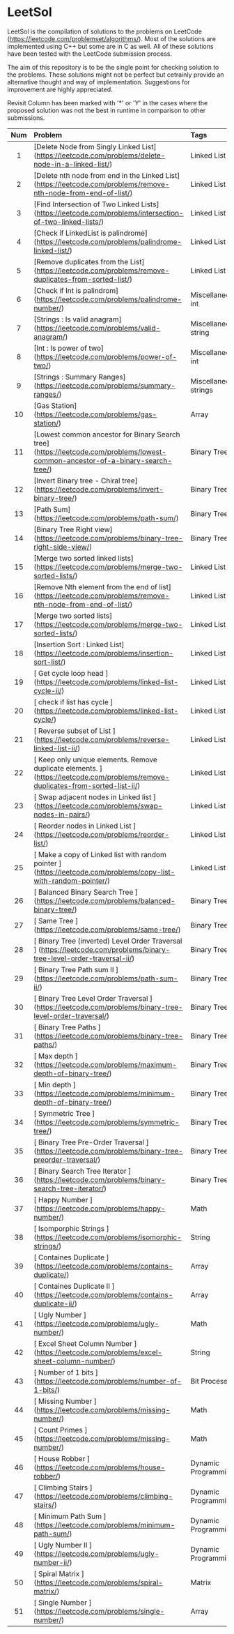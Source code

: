 # LeetSol

LeetSol is the compilation of solutions to the problems on LeetCode (https://leetcode.com/problemset/algorithms/). Most of the solutions are implemented using C++ but some are in C as well. All of these solutions have been tested with the LeetCode submission process. 

The aim of this repository is to be the single point for checking solution to the problems. These solutions might not be perfect but cetrainly provide an alternative thought and way of implementation. Suggestions for improvement are highly appreciated. 

Revisit Column has been marked with '*' or 'Y' in the cases where the proposed solution was not the best in runtime in comparison to other submissions.



Num | Problem | Tags | Solution | Revisit
:-------------: | :------------- | :------------- | :------------- | :-------------
1 | [Delete Node from Singly Linked List]  (https://leetcode.com/problems/delete-node-in-a-linked-list/)| Linked List | [Solution] (https://github.com/gitvipin/LeetSol/blob/master/src/list/deleteNode.cpp)
2 | [Delete nth node from end in the Linked List]  (https://leetcode.com/problems/remove-nth-node-from-end-of-list/) |Linked List | [Solution] (https://github.com/gitvipin/LeetSol/blob/master/src/list/deleteNodeFromEnd.cpp)
3 | [Find Intersection of Two Linked Lists]  (https://leetcode.com/problems/intersection-of-two-linked-lists/) |Linked List | [Solution] (https://github.com/gitvipin/LeetSol/blob/master/src/list/list_intersection.cpp)
4 | [Check if LinkedList is palindrome]  (https://leetcode.com/problems/palindrome-linked-list/) |Linked List | [Solution] (https://github.com/gitvipin/LeetSol/blob/master/src/list/palindrome_llist.cpp)
5 | [Remove duplicates from the List]  (https://leetcode.com/problems/remove-duplicates-from-sorted-list/) |Linked List | [Solution] (https://github.com/gitvipin/LeetSol/blob/master/src/list/removeDuplicates.cpp)
6 | [Check if Int is palindrom]  (https://leetcode.com/problems/palindrome-number/) |Miscellaneous, int | [Solution] (https://github.com/gitvipin/LeetSol/blob/master/src/misc/int_palindrome.cpp)
7 | [Strings : Is valid anagram]  (https://leetcode.com/problems/valid-anagram/) |Miscellaneous, string | [Solution] (https://github.com/gitvipin/LeetSol/blob/master/src/misc/isAnagram.cpp)
8 | [Int : Is power of two]  (https://leetcode.com/problems/power-of-two/) |Miscellaneous, int | [Solution] (https://github.com/gitvipin/LeetSol/blob/master/src/misc/powerOfTwo.cpp)
9 | [Strings : Summary Ranges]  (https://leetcode.com/problems/summary-ranges/) |Miscellaneous, strings | [Solution] (https://github.com/gitvipin/LeetSol/blob/master/src/misc/summaryRanges.cpp)
10 | [Gas Station]  (https://leetcode.com/problems/gas-station/) | Array | [Solution] (https://github.com/gitvipin/LeetSol/blob/master/src/array/circuitTraverse.cpp)
11 | [Lowest common ancestor for Binary Search tree]  (https://leetcode.com/problems/lowest-common-ancestor-of-a-binary-search-tree/) | Binary Tree | [Solution] (https://github.com/gitvipin/LeetSol/blob/master/src/btree/bst_ancestor.cpp)
12 | [Invert Binary tree - Chiral tree]  (https://leetcode.com/problems/invert-binary-tree/) | Binary Tree | [Solution] (https://github.com/gitvipin/LeetSol/blob/master/src/btree/invertTree.cpp)
13 | [Path Sum]  (https://leetcode.com/problems/path-sum/) | Binary Tree | [Solution] (https://github.com/gitvipin/LeetSol/blob/master/src/btree/pathsum.cpp)
14 | [Binary Tree Right view]  (https://leetcode.com/problems/binary-tree-right-side-view/) | Binary Tree | [Solution] (https://github.com/gitvipin/LeetSol/blob/master/src/btree/rightview.cpp)
15 | [Merge two sorted linked lists]  (https://leetcode.com/problems/merge-two-sorted-lists/) | Linked List | [Solution] (https://github.com/gitvipin/LeetSol/blob/master/src/list/mergSortedLists.cpp)
16 | [Remove Nth element from the end of list]  (https://leetcode.com/problems/remove-nth-node-from-end-of-list/) | Linked List | [Solution] (https://github.com/gitvipin/LeetSol/blob/master/src/list/removeNthFromEnd.cpp)
17 | [Merge two sorted lists]  (https://leetcode.com/problems/merge-two-sorted-lists/) | Linked List | [Solution] (https://github.com/gitvipin/LeetSol/blob/master/src/list/removeNthFromEnd.cpp)
18 | [Insertion Sort : Linked List]  (https://leetcode.com/problems/insertion-sort-list/) | Linked List | [Solution] (https://github.com/gitvipin/LeetSol/blob/master/src/list/insertionSortList.cpp)
19 | [ Get cycle loop head ]  (https://leetcode.com/problems/linked-list-cycle-ii/) | Linked List | [Solution] (https://github.com/gitvipin/LeetSol/blob/master/src/list/loopHead.cpp)
20 | [ check if list has cycle ]  (https://leetcode.com/problems/linked-list-cycle/) | Linked List | [Solution] (https://github.com/gitvipin/LeetSol/blob/master/src/list/hasCycle.cpp)
21 | [ Reverse subset of List ]  (https://leetcode.com/problems/reverse-linked-list-ii/) | Linked List | [Solution] (https://github.com/gitvipin/LeetSol/blob/master/src/list/reverseListSubset.cpp)
22 | [ Keep only unique elements. Remove duplicate elements. ]  (https://leetcode.com/problems/remove-duplicates-from-sorted-list-ii/) | Linked List | [Solution] (https://github.com/gitvipin/LeetSol/blob/master/src/list/keepUniqueList.cpp)
23 | [ Swap adjacent nodes in Linked list ]  (https://leetcode.com/problems/swap-nodes-in-pairs/) | Linked List | [Solution] (https://github.com/gitvipin/LeetSol/blob/master/src/list/swapNodes.cpp)
24 | [ Reorder nodes in Linked List ]  (https://leetcode.com/problems/reorder-list/) | Linked List | [Solution] (https://github.com/gitvipin/LeetSol/blob/master/src/list/reorderList.cpp)
25 | [ Make a copy of Linked list with random pointer ]  (https://leetcode.com/problems/copy-list-with-random-pointer/) | Linked List | [Solution] (https://github.com/gitvipin/LeetSol/blob/master/src/list/randomPtrList.cpp)
26 | [ Balanced Binary Search Tree ]  (https://leetcode.com/problems/balanced-binary-tree/) | Binary Tree | [Solution] (https://github.com/gitvipin/LeetSol/blob/master/src/btree/isBalancedBTree.cpp)
27 | [ Same Tree ]  (https://leetcode.com/problems/same-tree/) | Binary Tree | [Solution] (https://github.com/gitvipin/LeetSol/blob/master/src/btree/sameTree.cpp)
28 | [ Binary Tree (inverted) Level Order Traversal ]  (https://leetcode.com/problems/binary-tree-level-order-traversal-ii/) | Binary Tree | [Solution] (https://github.com/gitvipin/LeetSol/blob/master/src/btree/levelOrderII.cpp)
29 | [ Binary Tree Path sum II ]  (https://leetcode.com/problems/path-sum-ii/) | Binary Tree | [Solution] (https://github.com/gitvipin/LeetSol/blob/master/src/btree/PathSumII.cpp)
30 | [ Binary Tree Level Order Traversal ]  (https://leetcode.com/problems/binary-tree-level-order-traversal/) | Binary Tree | [Solution] (https://github.com/gitvipin/LeetSol/blob/master/src/btree/BTreeLevelOrder.cpp)
31 | [ Binary Tree Paths ]  (https://leetcode.com/problems/binary-tree-paths/) | Binary Tree | [Solution] (https://github.com/gitvipin/LeetSol/blob/master/src/btree/allPaths.cpp)
32 | [ Max depth ]  (https://leetcode.com/problems/maximum-depth-of-binary-tree/) | Binary Tree | [Solution] (https://github.com/gitvipin/LeetSol/blob/master/src/btree/maxDepth.cpp)
33 | [ Min depth ]  (https://leetcode.com/problems/minimum-depth-of-binary-tree/) | Binary Tree | [Solution] (https://github.com/gitvipin/LeetSol/blob/master/src/btree/minDepth.cpp)
34 | [ Symmetric Tree ]  (https://leetcode.com/problems/symmetric-tree/) | Binary Tree | [Solution] (https://github.com/gitvipin/LeetSol/blob/master/src/btree/sameTree.cpp)
35 | [ Binary Tree Pre-Order Traversal ]  (https://leetcode.com/problems/binary-tree-preorder-traversal/) | Binary Tree | [Solution] (https://github.com/gitvipin/LeetSol/blob/master/src/btree/preOrder.cpp)
36 | [ Binary Search Tree Iterator ]  (https://leetcode.com/problems/binary-search-tree-iterator/) | Binary Tree | [Solution] (https://github.com/gitvipin/LeetSol/blob/master/src/btree/BSTIterator.cpp)
37 | [ Happy Number ]  (https://leetcode.com/problems/happy-number/) | Math | [Solution] (https://github.com/gitvipin/LeetSol/blob/master/src/math/HappyNumber.cpp)
38 | [ Isomporphic Strings ]  (https://leetcode.com/problems/isomorphic-strings/) | String | [Solution] (https://github.com/gitvipin/LeetSol/blob/master/src/strings/IsomorphicStrings.cpp)
39 | [ Containes Duplicate ]  (https://leetcode.com/problems/contains-duplicate/) | Array | [Solution] (https://github.com/gitvipin/LeetSol/blob/master/src/array/ContainsDuplicate.cpp)
40 | [ Containes Duplicate II ]  (https://leetcode.com/problems/contains-duplicate-ii/) | Array | [Solution] (https://github.com/gitvipin/LeetSol/blob/master/src/array/ContainsDuplicateII.cpp)
41 | [ Ugly Number ]  (https://leetcode.com/problems/ugly-number/) | Math | [Solution] (https://github.com/gitvipin/LeetSol/blob/master/src/math/UglyNumber.cpp)
42 | [ Excel Sheet Column Number ]  (https://leetcode.com/problems/excel-sheet-column-number/) | String | [Solution] (https://github.com/gitvipin/LeetSol/blob/master/src/strings/ExcelSheetColumnNumber.cpp)
43 | [ Number of 1 bits ]  (https://leetcode.com/problems/number-of-1-bits/) | Bit Processing | [Solution] (https://github.com/gitvipin/LeetSol/blob/master/src/misc/HammingWeight.cpp)
44 | [ Missing Number ]  (https://leetcode.com/problems/missing-number/) | Math | [Solution] (https://github.com/gitvipin/LeetSol/blob/master/src/math/missingNumber.cpp)
45 | [ Count Primes ]  (https://leetcode.com/problems/missing-number/) | Math | [Solution] (https://github.com/gitvipin/LeetSol/blob/master/src/math/missingNumber.cpp)
46 | [ House Robber ]  (https://leetcode.com/problems/house-robber/) | Dynamic Programming | [Solution] (https://github.com/gitvipin/LeetSol/blob/master/src/DP/HouseRobber.cpp)
47 | [ Climbing Stairs ]  (https://leetcode.com/problems/climbing-stairs/) | Dynamic Programming | [Solution] (https://github.com/gitvipin/LeetSol/blob/master/src/DP/ClimbingStairs.cpp)
48 | [ Minimum Path Sum ]  (https://leetcode.com/problems/minimum-path-sum/) | Dynamic Programming | [Solution] (https://github.com/gitvipin/LeetSol/blob/master/src/DP/MinPathSum.cpp)
49 | [ Ugly Number II ]  (https://leetcode.com/problems/ugly-number-ii/) | Dynamic Programming | [Solution] (https://github.com/gitvipin/LeetSol/blob/master/src/DP/UglyNumberII.cpp) | *
50 | [ Spiral Matrix ]  (https://leetcode.com/problems/spiral-matrix/) | Matrix | [Solution] (https://github.com/gitvipin/LeetSol/blob/master/src/matrix/SpiralMatrix.cpp)
51 | [ Single Number ]  (https://leetcode.com/problems/single-number/) | Array | [Solution] (https://github.com/gitvipin/LeetSol/blob/master/src/array/SingleNumber.cpp) | *

